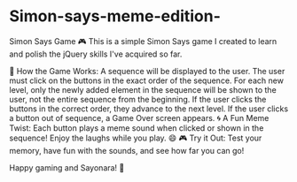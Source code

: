 # Simon-says-meme-edition-

Simon Says Game 🎮
This is a simple Simon Says game I created to learn and polish the jQuery skills I've acquired so far.

🌟 How the Game Works:
A sequence will be displayed to the user.
The user must click on the buttons in the exact order of the sequence.
For each new level, only the newly added element in the sequence will be shown to the user, not the entire sequence from the beginning.
If the user clicks the buttons in the correct order, they advance to the next level.
If the user clicks a button out of sequence, a Game Over screen appears.
🌀 A Fun Meme Twist:
Each button plays a meme sound when clicked or shown in the sequence!
Enjoy the laughs while you play. 😄
🎮 Try it Out:
Test your memory, have fun with the sounds, and see how far you can go!

Happy gaming and Sayonara! 👋




